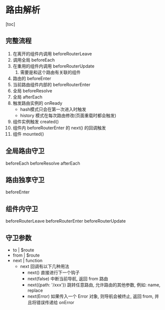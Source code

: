 

# 路由解析

[toc]

## 完整流程

1. 在离开的组件内调用 beforeRouterLeave
2. 调用全局 beforeEach
3. 在重用的组件内调用 beforeRouterUpdate
   1. 需要是和这个路由有关联的组件
4. 路由的 beforeEnter
5. 当前路由组件内部的 beforeRouterEnter
6. 全局 beforeResolve
7. 全局 afterEach
8. 触发路由实例的 onReady
   + hash模式只会在第一次进入时触发
   + history 模式在每次路由修改(页面重载时都会触发)
9.  组件实例触发 created()
10. 组件内 beforeRouterEnter 的 next() 的回调触发
11. 组件 mounted()

## 全局路由守卫

beforeEach
beforeResolve
afterEach

## 路由独享守卫

beforeEnter

## 组件内守卫

beforeRouterLeave
beforeRouterEnter
beforeRouterUpdate


## 守卫参数
+ to | $route
+ from | $route
+ next | function
  + next 回调有以下几种用法
    + next() 直接进行下一个钩子
    + next(false) 中断当前导航, 返回 from 路由
    + next({path: '/xxx'}) 跳转任意路由, 允许路由的其他参数, 例如: name, replace
    + next(Error) 如果传入一个 Error 对象, 则导航会被终止, 返回 from, 并且将错误传递给 onError